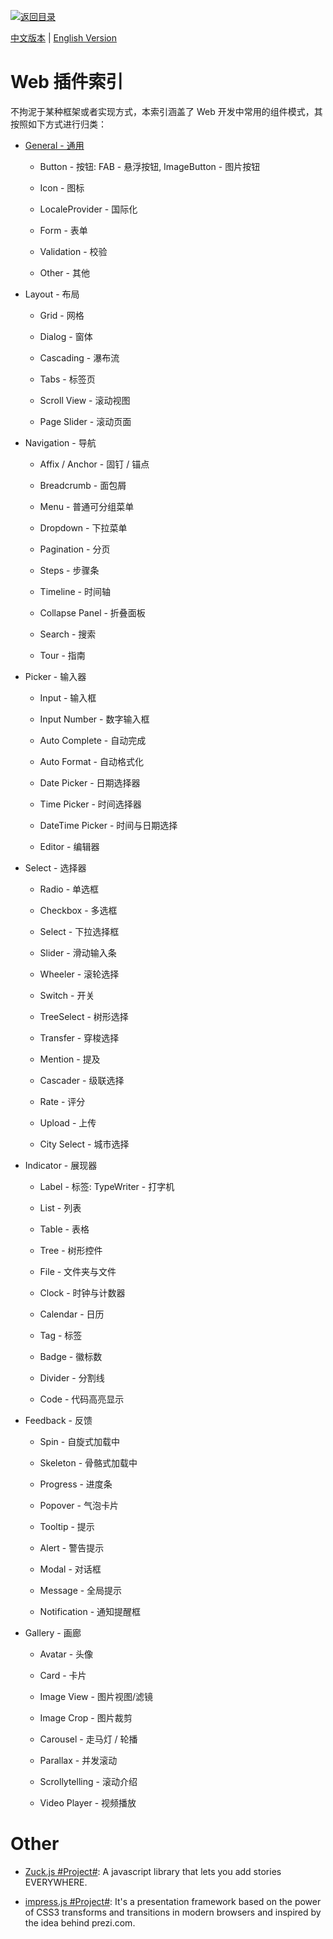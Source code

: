 [![返回目录](https://parg.co/UGo)](https://github.com/wxyyxc1992/Awesome-Links)

[中文版本](./Web-Widgets-Links.md) | [English Version](Web-Widgets-Links-en.md)

# Web 插件索引

不拘泥于某种框架或者实现方式，本索引涵盖了 Web 开发中常用的组件模式，其按照如下方式进行归类：

* [General - 通用](./General-Widgets-Links.md)

  * Button - 按钮: FAB - 悬浮按钮, ImageButton - 图片按钮

  * Icon - 图标

  * LocaleProvider - 国际化

  * Form - 表单

  * Validation - 校验

  * Other - 其他

* Layout - 布局

  * Grid - 网格

  * Dialog - 窗体

  * Cascading - 瀑布流

  * Tabs - 标签页

  * Scroll View - 滚动视图

  * Page Slider - 滚动页面

* Navigation - 导航

  * Affix / Anchor - 固钉 / 锚点

  * Breadcrumb - 面包屑

  * Menu - 普通可分组菜单

  * Dropdown - 下拉菜单

  * Pagination - 分页

  * Steps - 步骤条

  * Timeline - 时间轴

  * Collapse Panel - 折叠面板

  * Search - 搜索

  * Tour - 指南

* Picker - 输入器

  * Input - 输入框

  * Input Number - 数字输入框

  * Auto Complete - 自动完成

  * Auto Format - 自动格式化

  * Date Picker - 日期选择器

  * Time Picker - 时间选择器

  * DateTime Picker - 时间与日期选择

  * Editor - 编辑器

* Select - 选择器

  * Radio - 单选框

  * Checkbox - 多选框

  * Select - 下拉选择框

  * Slider - 滑动输入条

  * Wheeler - 滚轮选择

  * Switch - 开关

  * TreeSelect - 树形选择

  * Transfer - 穿梭选择

  * Mention - 提及

  * Cascader - 级联选择

  * Rate - 评分

  * Upload - 上传

  * City Select - 城市选择

- Indicator - 展现器

  * Label - 标签: TypeWriter - 打字机

  * List - 列表

  * Table - 表格

  * Tree - 树形控件

  * File - 文件夹与文件

  * Clock - 时钟与计数器

  * Calendar - 日历

  * Tag - 标签

  * Badge - 徽标数

  * Divider - 分割线

  * Code - 代码高亮显示

* Feedback - 反馈

  * Spin - 自旋式加载中

  * Skeleton - 骨骼式加载中

  * Progress - 进度条

  * Popover - 气泡卡片

  * Tooltip - 提示

  * Alert - 警告提示

  * Modal - 对话框

  * Message - 全局提示

  * Notification - 通知提醒框

* Gallery - 画廊

  * Avatar - 头像

  * Card - 卡片

  * Image View - 图片视图/滤镜

  * Image Crop - 图片裁剪

  * Carousel - 走马灯 / 轮播

  * Parallax - 并发滚动

  * Scrollytelling - 滚动介绍

  * Video Player - 视频播放

# Other

* [Zuck.js #Project#](https://github.com/ramon82/zuck.js): A javascript library that lets you add stories EVERYWHERE.

* [impress.js #Project#](https://github.com/impress/impress.js/): It's a presentation framework based on the power of CSS3 transforms and transitions in modern browsers and inspired by the idea behind prezi.com.

